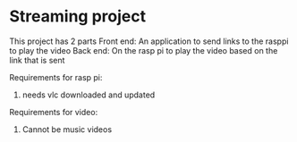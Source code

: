 # Streaming project

This project has 2 parts
Front end: An application to send links to the rasppi to play the video
Back end: On the rasp pi to play the video based on the link that is sent


Requirements for rasp pi:
1. needs vlc downloaded and updated


Requirements for video:
1. Cannot be music videos
